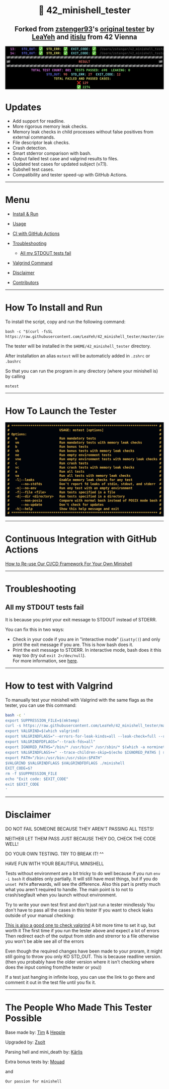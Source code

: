 <h1 align=center>📖 42_minishell_tester</h1>
<h2 align="center">Forked from <a href="https://github.com/zstenger93">zstenger93</a>'s <a href="https://github.com/zstenger93/42_minishell_tester">original tester</a> by <a href="https://github.com/LeaYeh">LeaYeh</a> and <a href="https://github.com/itislu">itislu</a> from 42 Vienna</h2>
<img align=center src="/media/tester.png">

# Updates

- Add support for readline.
- More rigorous memory leak checks.
- Memory leak checks in child processes without false positives from external commands.
- File descriptor leak checks.
- Crash detection.
- Smart stderror comparison with bash.
- Output failed test case and valgrind results to files.
- Updated test cases for updated subject (v7.1).
- Subshell test cases.
- Compatibility and tester speed-up with GitHub Actions.

---

# Menu

- [Install & Run](#how-to-install-and-run)

- [Usage](#how-to-launch-the-tester)

- [CI with GitHub Actions](#continuous-integration-with-github-actions)

- [Troubleshooting](#troubleshooting)

  - [All my STDOUT tests fail](#all-my-stdout-tests-fail)

- [Valgrind Command](#how-to-test-with-valgrind)

- [Disclaimer](#disclaimer)

- [Contributors](#the-people-who-made-this-tester-possible)

---

# How To Install and Run

To install the script, copy and run the following command:

```
bash -c "$(curl -fsSL https://raw.githubusercontent.com/LeaYeh/42_minishell_tester/master/install.sh)"
```

The tester will be installed in the `$HOME/42_minishell_tester` directory.

After installation an alias `mstest` will be automaticly added in `.zshrc` or `.bashrc`

So that you can run the program in any directory (where your minishell is) by calling

```
mstest
```

---

# How To Launch the Tester

<img align=center src="/media/usage.png">

---

# Continuous Integration with GitHub Actions

[How to Re-use Our CI/CD Framework For Your Own Minishell](https://github.com/LeaYeh/minishell?tab=readme-ov-file#how-to-re-use-our-cicd-framework-for-your-own-minishell)

---

# Troubleshooting

## All my STDOUT tests fail

  It is because you print your exit message to STDOUT instead of STDERR.

  You can fix this in two ways:
  - Check in your code if you are in "interactive mode" (`isatty()`) and only print the exit message if you are. This is how bash does it.
  - Print the exit message to STDERR. In interactive mode, bash does it this way too (try out `exit 2>/dev/null`).<br>
    For more information, see [here](https://github.com/LeaYeh/minishell/pull/270).

---

# How to test with Valgrind

To manually test your minishell with Valgrind with the same flags as the tester, you can use this command:
```bash
bash -c '
export SUPPRESSION_FILE=$(mktemp)
curl -s https://raw.githubusercontent.com/LeaYeh/42_minishell_tester/master/utils/minishell.supp > $SUPPRESSION_FILE
export VALGRIND=$(which valgrind)
export VALGRINDFLAGS="--errors-for-leak-kinds=all --leak-check=full --read-var-info=yes --show-error-list=yes --show-leak-kinds=all --suppressions=$SUPPRESSION_FILE --trace-children=yes --track-origins=yes"
export VALGRINDFDFLAGS="--track-fds=all"
export IGNORED_PATHS="/bin/* /usr/bin/* /usr/sbin/* $(which -a norminette)"
export VALGRINDFLAGS+=" --trace-children-skip=$(echo $IGNORED_PATHS | sed '"'"'s/ /,/g'"'"')"
export PATH="/bin:/usr/bin:/usr/sbin:$PATH"
$VALGRIND $VALGRINDFLAGS $VALGRINDFDFLAGS ./minishell
EXIT_CODE=$?
rm -f $SUPPRESSION_FILE
echo "Exit code: $EXIT_CODE"
exit $EXIT_CODE
'
```

---

# Disclaimer

DO NOT FAIL SOMEONE BECAUSE THEY AREN'T PASSING ALL TESTS!

NEITHER LET THEM PASS JUST BECAUSE THEY DO, CHECK THE CODE WELL!

DO YOUR OWN TESTING. TRY TO BREAK IT! ^^

HAVE FUN WITH YOUR BEAUTIFUL MINISHELL

Tests without environment are a bit tricky to do well because if you run `env -i bash` it disables only partially.
It will still have most things, but if you do `unset PATH` afterwards, will see the difference.
Also this part is pretty much what you aren't required to handle.
The main point is to not to crash/segfault when you launch without environment.

Try to write your own test first and don't just run a tester mindlessly
You don't have to pass all the cases in this tester
If you want to check leaks outside of your manual checking:

[This is also a good one to check valgrind](https://github.com/thallard/minishell_tester)
A bit more time to set it up, but worth it
The first time if you run the tester above and expect a lot of errors
Then redirect each of the output from stdin and strerror to a file otherwise you won't be able see all of the errors

Even though the required changes have been made to your proram, it might still going to throw you only KO STD_OUT.
This is because readline version. (then you probably have the older version where it isn't checking where does the input coming from(the tester or you))

If a test just hanging in infinite loop, you can use the link to go there and comment it out in the test file until you fix it.

---

# The People Who Made This Tester Possible

Base made by: [Tim](https://github.com/tjensen42) & [Hepple](https://github.com/hepple42)

Upgraded by: [Zsolt](https://github.com/zstenger93)

Parsing hell and mini_death by: [Kārlis](https://github.com/kvebers)

Extra bonus tests by: [Mouad](https://github.com/moabid42)

and

```
Our passion for minishell
```
